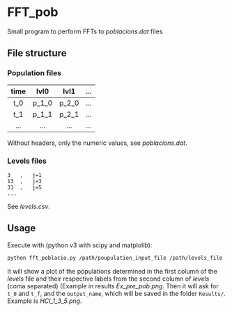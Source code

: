 # FFT_pob
Small program to perform FFTs to _poblacions.dat_ files

## File structure
### Population files

| time  |  lvl0 |  lvl1 |  ...  |
|:-----:|:-----:|:-----:|:-----:|
|  t_0  | p_1_0 | p_2_0 |  ...  |
|  t_1  | p_1_1 | p_2_1 |  ...  |
|  ...  |  ...  |  ...  |  ...  |

Without headers, only the numeric values, see _poblacions.dat_.

### Levels files

```
3	,	j=1
13	,	j=3
31	,	j=5
...
```

See _levels.csv_.

## Usage
Execute with (python v3 with scipy and matplolib):

```bash
python fft_poblacio.py /path/poupulation_input_file /path/levels_file
```

It will show a plot of the populations determined in the first column of the _levels_ file and their respective labels from the second column of _levels_ (coma separated) (Example in results _Ex_pre_pob.png_. Then it will ask for `t_0` and `t_f`, and the `output_name`, which will be saved in the folder `Results/`. Example is _HCl_1_3_5.png_.
